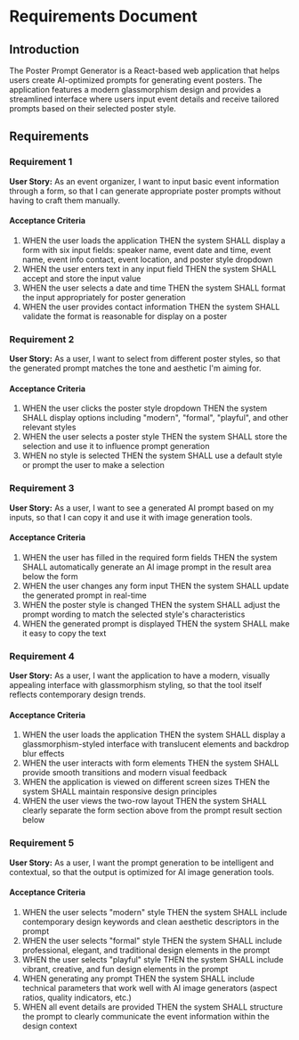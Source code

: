 # Requirements Document

## Introduction

The Poster Prompt Generator is a React-based web application that helps users create AI-optimized prompts for generating event posters. The application features a modern glassmorphism design and provides a streamlined interface where users input event details and receive tailored prompts based on their selected poster style.

## Requirements

### Requirement 1

**User Story:** As an event organizer, I want to input basic event information through a form, so that I can generate appropriate poster prompts without having to craft them manually.

#### Acceptance Criteria

1. WHEN the user loads the application THEN the system SHALL display a form with six input fields: speaker name, event date and time, event name, event info contact, event location, and poster style dropdown
2. WHEN the user enters text in any input field THEN the system SHALL accept and store the input value
3. WHEN the user selects a date and time THEN the system SHALL format the input appropriately for poster generation
4. WHEN the user provides contact information THEN the system SHALL validate the format is reasonable for display on a poster

### Requirement 2

**User Story:** As a user, I want to select from different poster styles, so that the generated prompt matches the tone and aesthetic I'm aiming for.

#### Acceptance Criteria

1. WHEN the user clicks the poster style dropdown THEN the system SHALL display options including "modern", "formal", "playful", and other relevant styles
2. WHEN the user selects a poster style THEN the system SHALL store the selection and use it to influence prompt generation
3. WHEN no style is selected THEN the system SHALL use a default style or prompt the user to make a selection

### Requirement 3

**User Story:** As a user, I want to see a generated AI prompt based on my inputs, so that I can copy it and use it with image generation tools.

#### Acceptance Criteria

1. WHEN the user has filled in the required form fields THEN the system SHALL automatically generate an AI image prompt in the result area below the form
2. WHEN the user changes any form input THEN the system SHALL update the generated prompt in real-time
3. WHEN the poster style is changed THEN the system SHALL adjust the prompt wording to match the selected style's characteristics
4. WHEN the generated prompt is displayed THEN the system SHALL make it easy to copy the text

### Requirement 4

**User Story:** As a user, I want the application to have a modern, visually appealing interface with glassmorphism styling, so that the tool itself reflects contemporary design trends.

#### Acceptance Criteria

1. WHEN the user loads the application THEN the system SHALL display a glassmorphism-styled interface with translucent elements and backdrop blur effects
2. WHEN the user interacts with form elements THEN the system SHALL provide smooth transitions and modern visual feedback
3. WHEN the application is viewed on different screen sizes THEN the system SHALL maintain responsive design principles
4. WHEN the user views the two-row layout THEN the system SHALL clearly separate the form section above from the prompt result section below

### Requirement 5

**User Story:** As a user, I want the prompt generation to be intelligent and contextual, so that the output is optimized for AI image generation tools.

#### Acceptance Criteria

1. WHEN the user selects "modern" style THEN the system SHALL include contemporary design keywords and clean aesthetic descriptors in the prompt
2. WHEN the user selects "formal" style THEN the system SHALL include professional, elegant, and traditional design elements in the prompt
3. WHEN the user selects "playful" style THEN the system SHALL include vibrant, creative, and fun design elements in the prompt
4. WHEN generating any prompt THEN the system SHALL include technical parameters that work well with AI image generators (aspect ratios, quality indicators, etc.)
5. WHEN all event details are provided THEN the system SHALL structure the prompt to clearly communicate the event information within the design context